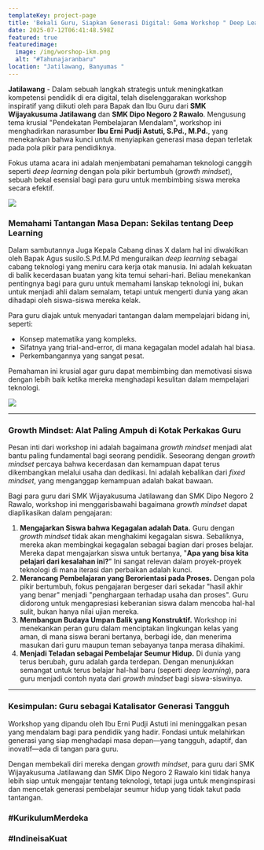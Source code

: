 ```yaml
---
templateKey: project-page
title: 'Bekali Guru, Siapkan Generasi Digital: Gema Workshop " Deep Learning "'
date: 2025-07-12T06:41:48.598Z
featured: true
featuredimage:
  image: /img/worshop-ikm.png
  alt: "#Tahunajaranbaru"
location: "Jatilawang, Banyumas "
---
```

**Jatilawang** - Dalam sebuah langkah strategis untuk meningkatkan kompetensi pendidik di era digital, telah diselenggarakan workshop inspiratif yang diikuti oleh para Bapak dan Ibu Guru dari **SMK Wijayakusuma Jatilawang** dan **SMK Dipo Negoro 2 Rawalo**. Mengusung tema krusial "P﻿endekatan Pembelajaran Mendalam", workshop ini menghadirkan narasumber **Ibu Erni Pudji Astuti, S.Pd., M.Pd.**, yang menekankan bahwa kunci untuk menyiapkan generasi masa depan terletak pada pola pikir para pendidiknya.

Fokus utama acara ini adalah menjembatani pemahaman teknologi canggih seperti *deep learning* dengan pola pikir bertumbuh (*growth mindset*), sebuah bekal esensial bagi para guru untuk membimbing siswa mereka secara efektif.

![](/img/whatsapp-image-2025-07-11-at-15.21.26-1-.jpeg)

### Memahami Tantangan Masa Depan: Sekilas tentang Deep Learning

Dalam sambutannya Juga Kepala Cabang dinas X dalam hal ini diwakilkan oleh Bapak Agus susilo.S.Pd.M.Pd menguraikan *deep learning* sebagai cabang teknologi yang meniru cara kerja otak manusia. Ini adalah kekuatan di balik kecerdasan buatan yang kita temui sehari-hari. Beliau menekankan pentingnya bagi para guru untuk memahami lanskap teknologi ini, bukan untuk menjadi ahli dalam semalam, tetapi untuk mengerti dunia yang akan dihadapi oleh siswa-siswa mereka kelak.

Para guru diajak untuk menyadari tantangan dalam mempelajari bidang ini, seperti:

* Konsep matematika yang kompleks.
* Sifatnya yang trial-and-error, di mana kegagalan model adalah hal biasa.
* Perkembangannya yang sangat pesat.

Pemahaman ini krusial agar guru dapat membimbing dan memotivasi siswa dengan lebih baik ketika mereka menghadapi kesulitan dalam mempelajari teknologi.

![](/img/whatsapp-image-2025-07-11-at-15.21.26.jpeg)

- - -

### Growth Mindset: Alat Paling Ampuh di Kotak Perkakas Guru

Pesan inti dari workshop ini adalah bagaimana *growth mindset* menjadi alat bantu paling fundamental bagi seorang pendidik. Seseorang dengan *growth mindset* percaya bahwa kecerdasan dan kemampuan dapat terus dikembangkan melalui usaha dan dedikasi. Ini adalah kebalikan dari *fixed mindset*, yang menganggap kemampuan adalah bakat bawaan.

Bagi para guru dari SMK Wijayakusuma Jatilawang dan SMK Dipo Negoro 2 Rawalo, workshop ini menggarisbawahi bagaimana *growth mindset* dapat diaplikasikan dalam pengajaran:

1. **Mengajarkan Siswa bahwa Kegagalan adalah Data.** Guru dengan *growth mindset* tidak akan menghakimi kegagalan siswa. Sebaliknya, mereka akan membingkai kegagalan sebagai bagian dari proses belajar. Mereka dapat mengajarkan siswa untuk bertanya, "**Apa yang bisa kita pelajari dari kesalahan ini?**" Ini sangat relevan dalam proyek-proyek teknologi di mana iterasi dan perbaikan adalah kunci.
2. **Merancang Pembelajaran yang Berorientasi pada Proses.** Dengan pola pikir bertumbuh, fokus pengajaran bergeser dari sekadar "hasil akhir yang benar" menjadi "penghargaan terhadap usaha dan proses". Guru didorong untuk mengapresiasi keberanian siswa dalam mencoba hal-hal sulit, bukan hanya nilai ujian mereka.
3. **Membangun Budaya Umpan Balik yang Konstruktif.** Workshop ini menekankan peran guru dalam menciptakan lingkungan kelas yang aman, di mana siswa berani bertanya, berbagi ide, dan menerima masukan dari guru maupun teman sebayanya tanpa merasa dihakimi.
4. **Menjadi Teladan sebagai Pembelajar Seumur Hidup.** Di dunia yang terus berubah, guru adalah garda terdepan. Dengan menunjukkan semangat untuk terus belajar hal-hal baru (seperti *deep learning*), para guru menjadi contoh nyata dari *growth mindset* bagi siswa-siswinya.

- - -

### Kesimpulan: Guru sebagai Katalisator Generasi Tangguh

Workshop yang dipandu oleh Ibu Erni Pudji Astuti ini meninggalkan pesan yang mendalam bagi para pendidik yang hadir. Fondasi untuk melahirkan generasi yang siap menghadapi masa depan—yang tangguh, adaptif, dan inovatif—ada di tangan para guru.

Dengan membekali diri mereka dengan *growth mindset*, para guru dari SMK Wijayakusuma Jatilawang dan SMK Dipo Negoro 2 Rawalo kini tidak hanya lebih siap untuk mengajar tentang teknologi, tetapi juga untuk menginspirasi dan mencetak generasi pembelajar seumur hidup yang tidak takut pada tantangan.

### \#﻿KurikulumMerdeka

### \#IndineisaKuat